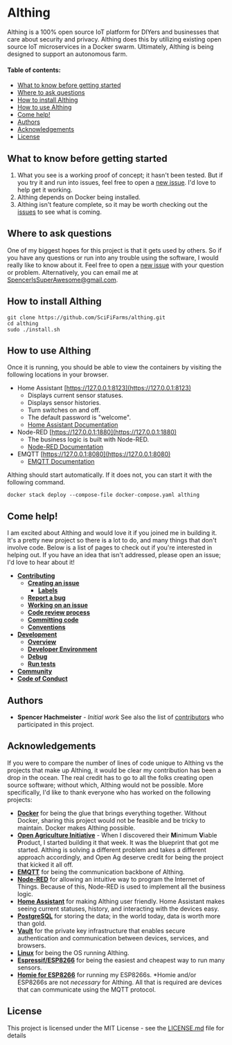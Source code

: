 # Althing
Althing is a 100% open source IoT platform for DIYers and businesses that care about security and privacy. Althing does this by utilizing existing open source IoT microservices in a Docker swarm. Ultimately, Althing is being designed to support an autonomous farm.

#### Table of contents:
- [What to know before getting started](#what-to-know-before-getting-started)
- [Where to ask questions](#where-to-ask-questions)
- [How to install Althing](#how-to-install-althing)
- [How to use Althing](#how-to-use-althing)
- [Come help!](#come-help)
- [Authors](#authors)
- [Acknowledgements](#acknowledgements)
- [License](#license)
## What to know before getting started
1. What you see is a working proof of concept; it hasn't been tested. But if you try it and run into issues, feel free to open a [new issue](https://github.com/SciFiFarms/althing/issues/new). I'd love to help get it working. 
1. Althing depends on Docker being installed. 
1. Althing isn't feature complete, so it may be worth checking out the [issues](https://github.com/SciFiFarms/althing/issues) to see what is coming. 

## Where to ask questions
One of my biggest hopes for this project is that it gets used by others. So if you have any questions or run into any trouble using the software, I would really like to know about it. Feel free to open a [new issue](https://github.com/SciFiFarms/althing/issues/new) with your question or problem. Alternatively, you can email me at SpencerIsSuperAwesome@gmail.com. 

## How to install Althing
~~~
git clone https://github.com/SciFiFarms/althing.git
cd althing
sudo ./install.sh
~~~

## How to use Althing
Once it is running, you should be able to view the containers by visiting the following locations in your browser.
- Home Assistant [https://127.0.0.1:8123](https://127.0.0.1:8123)
    - Displays current sensor statuses.
    - Displays sensor histories.
    - Turn switches on and off.
    - The default password is "welcome". 
    - [Home Assistant Documentation](https://www.home-assistant.io/docs/)
- Node-RED [https://127.0.0.1:1880](https://127.0.0.1:1880)
    - The business logic is built with Node-RED. 
    - [Node-RED Documentation](https://nodered.org/docs/)
- EMQTT [https://127.0.0.1:8080](https://127.0.0.1:8080)
    - [EMQTT Documentation](http://emqtt.io/docs/v2/index.html)

Althing should start automatically. If it does not, you can start it with the following command.
~~~
docker stack deploy --compose-file docker-compose.yaml althing
~~~

## Come help!
I am excited about Althing and would love it if you joined me in building it. It's a pretty new project so there is a lot to do, and many things that don't involve code. Below is a list of pages to check out if you're interested in helping out. If you have an idea that isn't addressed, please open an issue; I'd love to hear about it! 
- **[Contributing](CONTRIBUTING.md#contributing)**
    - **[Creating an issue](CONTRIBUTING.md#creating-an-issue)**
        - **[Labels](CONTRIBUTING.md#labels)**
    - **[Report a bug](CONTRIBUTING.md#report-a-bug)**
    - **[Working on an issue](CONTRIBUTING.md#working-on-an-issue)**
    - **[Code review process](CONTRIBUTING.md#code-review-process)**
    - **[Committing code](CONTRIBUTING.md#committing-code)**
    - **[Conventions](CONTRIBUTING.md#conventions)**
- **[Development](CONTRIBUTING.md#development)**
    - **[Overview](CONTRIBUTING.md#overview)**
    - **[Developer Environment](CONTRIBUTING.md#developer-environment)**
    - **[Debug](CONTRIBUTING.md#debug)**
    - **[Run tests](CONTRIBUTING.md#run-tests)**
- **[Community](CONTRIBUTING.md#community)**
- **[Code of Conduct](CODE_OF_CONDUCT.md)** 

## Authors
* **Spencer Hachmeister** - *Initial work*
See also the list of [contributors](https://github.com/SciFiFarms/althing/contributors) who participated in this project.

## Acknowledgements 
If you were to compare the number of lines of code unique to Althing vs the projects that make up Althing, it would be clear my contribution has been a drop in the ocean. The real credit has to go to all the folks creating open source software; without which, Althing would not be possible. 
More specifically, I'd like to thank everyone who has worked on the following projects:
- **[Docker](https://www.docker.com/)** for being the glue that brings everything together. Without Docker, sharing this project would not be feasible and be tricky to maintain. Docker makes Althing possible. 
- **[Open Agriculture Initiative](https://www.media.mit.edu/groups/open-agriculture-openag/overview/)** - When I discovered their **M**inimum **V**iable **P**roduct, I started building it that week. It was the blueprint that got me started. Althing is solving a different problem and takes a different approach accordingly, and Open Ag deserve credit for being the project that kicked it all off.
- **[EMQTT](http://emqtt.io/)** for being the communication backbone of Althing.  
- **[Node-RED](https://nodered.org/)** for allowing an intuitive way to program the Internet of Things. Because of this, Node-RED is used to implement all the business logic. 
- **[Home Assistant](https://www.home-assistant.io/)** for making Althing user friendly. Home Assistant makes seeing current statuses, history, and interacting with the devices easy. 
- **[PostgreSQL](https://www.postgresql.org/)** for storing the data; in the world today, data is worth more than gold.
- **[Vault](https://www.vaultproject.io/)** for the private key infrastructure that enables secure authentication and communication between devices, services, and browsers.
- **[Linux](https://www.linux.org/)** for being the OS running Althing.
- **[Espressif/ESP8266](https://www.espressif.com/)** for being the easiest and cheapest way to run many sensors. 
- **[Homie for ESP8266](https://github.com/marvinroger/homie-esp8266)** for running my ESP8266s. \*Homie and/or ESP8266s are not *necessary* for Althing. All that is required are devices that can communicate using the MQTT protocol. 

## License
This project is licensed under the MIT License - see the [LICENSE.md](LICENSE.md) file for details